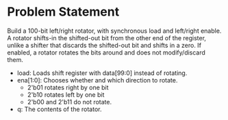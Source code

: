 # Problem Statement

Build a 100-bit left/right rotator, with synchronous load and left/right enable. A rotator shifts-in the shifted-out bit from the other end of the register, unlike a shifter that discards the shifted-out bit and shifts in a zero. If enabled, a rotator rotates the bits around and does not modify/discard them.

- load: Loads shift register with data[99:0] instead of rotating.
- ena[1:0]: Chooses whether and which direction to rotate.
    - 2'b01 rotates right by one bit
    - 2'b10 rotates left by one bit
    - 2'b00 and 2'b11 do not rotate.
- q: The contents of the rotator.